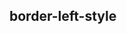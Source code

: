 ## border-left-style


<!-- CSSJSON.border-left-style.description -->

<!-- CSSJSON.border-left-style.syntax -->

<!-- CSSJSON.border-left-style.values -->

<!-- CSSJSON.border-left-style.defaultValue -->

<!-- CSSJSON.border-left-style.unixTags -->

<!-- CSSJSON.border-left-style.compatibility -->

<!-- CSSJSON.border-left-style.example -->

<!-- CSSJSON.border-left-style.reference -->
